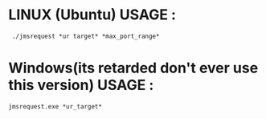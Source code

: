 





# LINUX (Ubuntu) USAGE : 

`` ./jmsrequest *ur target* *max_port_range*`` 


# Windows(its retarded don't ever use this version) USAGE : 

`` jmsrequest.exe *ur_target*  ``
